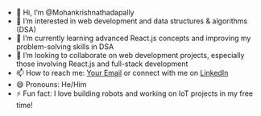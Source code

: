 - 👋 Hi, I’m @Mohankrishnathadapally
- 👀 I’m interested in web development and data structures & algorithms (DSA)
- 🌱 I’m currently learning advanced React.js concepts and improving my problem-solving skills in DSA
- 💞️ I’m looking to collaborate on web development projects, especially those involving React.js and full-stack development
- 📫 How to reach me: [Your Email](mailto:mohankrishnathadapally@gmail.com) or connect with me on [LinkedIn](https://www.linkedin.com/in/thadapallymohankrishna/)
- 😄 Pronouns: He/Him
- ⚡ Fun fact: I love building robots and working on IoT projects in my free time!

<!---
Mohankrishnathadapally/Mohankrishnathadapally is a ✨ special ✨ repository because its `README.md` (this file) appears on your GitHub profile.
You can click the Preview link to take a look at your changes.
--->
